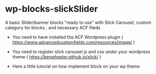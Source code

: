 # wp-blocks-slickSlider
A basic Slider/banner blocks "ready to use" with Slick Carousel, custom category for blocks , and necessary ACF fileds

- You need to have installed the ACF Wordpress plugin ( https://www.advancedcustomfields.com/resources/image/ )
- You need to register slick carousel js and css under your wordpress theme ( https://kenwheeler.github.io/slick/ )

- Here a little tutorial on how implement block on your wp theme


